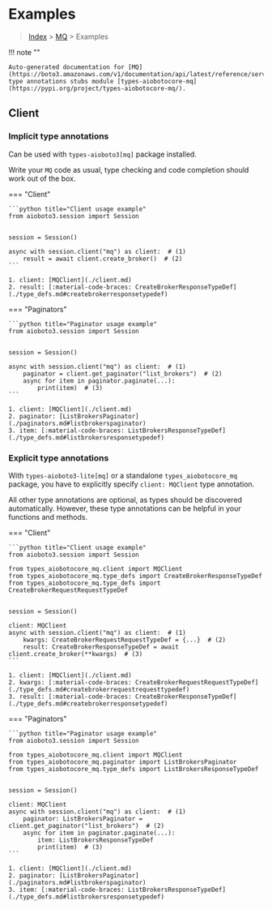 # Examples

> [Index](../README.md) > [MQ](./README.md) > Examples

!!! note ""

    Auto-generated documentation for [MQ](https://boto3.amazonaws.com/v1/documentation/api/latest/reference/services/mq.html#MQ)
    type annotations stubs module [types-aiobotocore-mq](https://pypi.org/project/types-aiobotocore-mq/).

## Client

### Implicit type annotations

Can be used with `types-aioboto3[mq]` package installed.

Write your `MQ` code as usual,
type checking and code completion should work out of the box.



=== "Client"

    ```python title="Client usage example"
    from aioboto3.session import Session


    session = Session()

    async with session.client("mq") as client:  # (1)
        result = await client.create_broker()  # (2)
    ```

    1. client: [MQClient](./client.md)
    2. result: [:material-code-braces: CreateBrokerResponseTypeDef](./type_defs.md#createbrokerresponsetypedef) 



=== "Paginators"

    ```python title="Paginator usage example"
    from aioboto3.session import Session


    session = Session()

    async with session.client("mq") as client:  # (1)
        paginator = client.get_paginator("list_brokers")  # (2)
        async for item in paginator.paginate(...):
            print(item)  # (3)
    ```

    1. client: [MQClient](./client.md)
    2. paginator: [ListBrokersPaginator](./paginators.md#listbrokerspaginator)
    3. item: [:material-code-braces: ListBrokersResponseTypeDef](./type_defs.md#listbrokersresponsetypedef) 




### Explicit type annotations

With `types-aioboto3-lite[mq]`
or a standalone `types_aiobotocore_mq` package, you have to explicitly specify
`client: MQClient` type annotation.

All other type annotations are optional, as types should be discovered automatically.
However, these type annotations can be helpful in your functions and methods.


=== "Client"

    ```python title="Client usage example"
    from aioboto3.session import Session

    from types_aiobotocore_mq.client import MQClient
    from types_aiobotocore_mq.type_defs import CreateBrokerResponseTypeDef
    from types_aiobotocore_mq.type_defs import CreateBrokerRequestRequestTypeDef


    session = Session()

    client: MQClient
    async with session.client("mq") as client:  # (1)
        kwargs: CreateBrokerRequestRequestTypeDef = {...}  # (2)
        result: CreateBrokerResponseTypeDef = await client.create_broker(**kwargs)  # (3)
    ```

    1. client: [MQClient](./client.md)
    2. kwargs: [:material-code-braces: CreateBrokerRequestRequestTypeDef](./type_defs.md#createbrokerrequestrequesttypedef) 
    3. result: [:material-code-braces: CreateBrokerResponseTypeDef](./type_defs.md#createbrokerresponsetypedef) 



=== "Paginators"

    ```python title="Paginator usage example"
    from aioboto3.session import Session

    from types_aiobotocore_mq.client import MQClient
    from types_aiobotocore_mq.paginator import ListBrokersPaginator
    from types_aiobotocore_mq.type_defs import ListBrokersResponseTypeDef


    session = Session()

    client: MQClient
    async with session.client("mq") as client:  # (1)
        paginator: ListBrokersPaginator = client.get_paginator("list_brokers")  # (2)
        async for item in paginator.paginate(...):
            item: ListBrokersResponseTypeDef
            print(item)  # (3)
    ```

    1. client: [MQClient](./client.md)
    2. paginator: [ListBrokersPaginator](./paginators.md#listbrokerspaginator)
    3. item: [:material-code-braces: ListBrokersResponseTypeDef](./type_defs.md#listbrokersresponsetypedef) 




